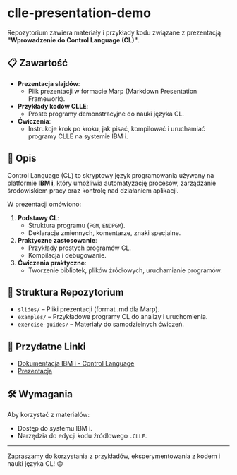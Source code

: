 # clle-presentation-demo

Repozytorium zawiera materiały i przykłady kodu związane z prezentacją **"Wprowadzenie do Control Language (CL)"**.

## 📋 Zawartość

- **Prezentacja slajdów**:
  - Plik prezentacji w formacie Marp (Markdown Presentation Framework).
- **Przykłady kodów CLLE**:
  - Proste programy demonstracyjne do nauki języka CL.
- **Ćwiczenia**:
  - Instrukcje krok po kroku, jak pisać, kompilować i uruchamiać programy CLLE na systemie IBM i.
  
## 📘 Opis

Control Language (CL) to skryptowy język programowania używany na platformie **IBM i**, który umożliwia automatyzację procesów, zarządzanie środowiskiem pracy oraz kontrolę nad działaniem aplikacji.

W prezentacji omówiono:
1. **Podstawy CL**:
   - Struktura programu (`PGM`, `ENDPGM`).
   - Deklaracje zmiennych, komentarze, znaki specjalne.
2. **Praktyczne zastosowanie**:
   - Przykłady prostych programów CL.
   - Kompilacja i debugowanie.
3. **Ćwiczenia praktyczne**:
   - Tworzenie bibliotek, plików źródłowych, uruchamianie programów.

## 📂 Struktura Repozytorium

- `slides/` – Pliki prezentacji (format .md dla Marp).
- `examples/` – Przykładowe programy CL do analizy i uruchomienia.
- `exercise-guides/` – Materiały do samodzielnych ćwiczeń.

## 📌 Przydatne Linki

- [Dokumentacja IBM i - Control Language](https://www.ibm.com/docs/en/i/latest?topic=reference-control-language-operations)
- [Prezentacja](https://github.com/ako74programmer/clle-prezentacja/blob/main/demo-prezentacja.md)

## 🛠️ Wymagania

Aby korzystać z materiałów:
- Dostęp do systemu IBM i.
- Narzędzia do edycji kodu źródłowego `.CLLE`.

---

Zapraszamy do korzystania z przykładów, eksperymentowania z kodem i nauki języka CL! 😊
